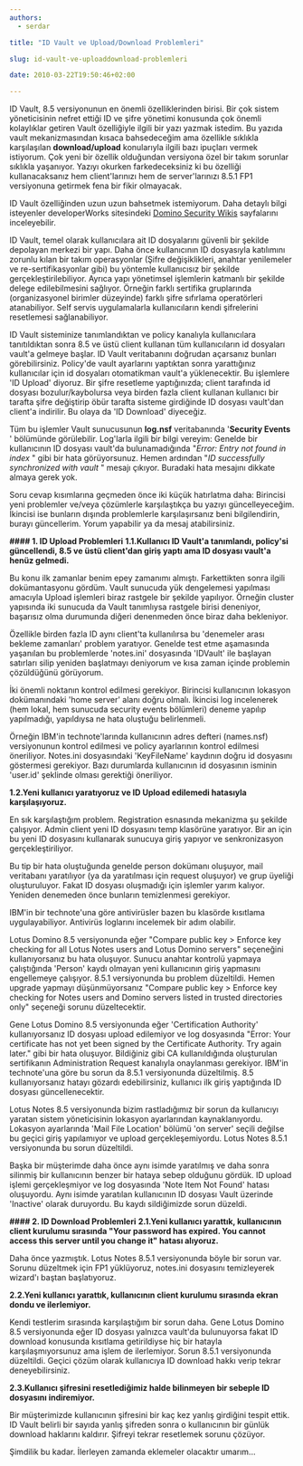 ```yaml
---
authors:
  - serdar

title: "ID Vault ve Upload/Download Problemleri"

slug: id-vault-ve-uploaddownload-problemleri

date: 2010-03-22T19:50:46+02:00

---
```


ID Vault, 8.5 versiyonunun en önemli özelliklerinden birisi. Bir çok sistem yöneticisinin nefret ettiği ID ve şifre yönetimi konusunda çok önemli kolaylıklar getiren Vault özelliğiyle ilgili bir yazı yazmak istedim. Bu yazıda vault mekanizmasından kısaca bahsedeceğim ama özellikle sıklıkla karşılaşılan **download/upload** konularıyla ilgili bazı ipuçları vermek istiyorum. Çok yeni bir özellik olduğundan versiyona özel bir takım sorunlar sıklıkla yaşanıyor. Yazıyı okurken farkedeceksiniz ki bu özelliği kullanacaksanız hem client'larınızı hem de server'larınızı 8.5.1 FP1 versiyonuna getirmek fena bir fikir olmayacak.
<!-- more -->

ID Vault özelliğinden uzun uzun bahsetmek istemiyorum. Daha detaylı bilgi isteyenler developerWorks sitesindeki [Domino Security Wikis](http://www.lotus.com/ldd/dominowiki.nsf/xpViewCategories.xsp?lookupName=Domino%20security) sayfalarını inceleyebilir.

ID Vault, temel olarak kullanıcılara ait ID dosyalarını güvenli bir şekilde depolayan merkezi bir yapı. Daha önce kullanıcının ID dosyasıyla katılımını zorunlu kılan bir takım operasyonlar (Şifre değişiklikleri, anahtar yenilemeler ve re-sertifikasyonlar gibi) bu yöntemle kullanıcısız bir şekilde gerçekleştirilebiliyor. Ayrıca yapı yönetimsel işlemlerin katmanlı bir şekilde delege edilebilmesini sağlıyor. Örneğin farklı sertifika gruplarında (organizasyonel birimler düzeyinde) farklı şifre sıfırlama operatörleri atanabiliyor. Self servis uygulamalarla kullanıcıların kendi şifrelerini resetlemesi sağlanabiliyor.

ID Vault sisteminize tanımlandıktan ve policy kanalıyla kullanıcılara tanıtıldıktan sonra 8.5 ve üstü client kullanan tüm kullanıcıların id dosyaları vault'a gelmeye başlar. ID Vault veritabanını doğrudan açarsanız bunları görebilirsiniz. Policy'de vault ayarlarını yaptıktan sonra yarattığınız kullanıcılar için id dosyaları otomatikman vault'a yüklenecektir. Bu işlemlere 'ID Upload' diyoruz.
Bir şifre resetleme yaptığınızda; client tarafında id dosyası bozulur/kaybolursa veya birden fazla client kullanan kullanıcı bir tarafta şifre değiştirip öbür tarafta sisteme girdiğinde ID dosyası vault'dan client'a indirilir. Bu olaya da 'ID Download' diyeceğiz.

Tüm bu işlemler Vault sunucusunun **log.nsf** veritabanında '**Security Events** ' bölümünde görülebilir. Log'larla ilgili bir bilgi vereyim: Genelde bir kullanıcının ID dosyası vault'da bulunamadığında "*Error: Entry not found in index* " gibi bir hata görüyorsunuz. Hemen ardından "*ID successfully synchronized with vault* " mesajı çıkıyor. Buradaki hata mesajını dikkate almaya gerek yok.

Soru cevap kısımlarına geçmeden önce iki küçük hatırlatma daha: Birincisi yeni problemler ve/veya çözümlerle karşılaştıkça bu yazıyı güncelleyeceğim. İkincisi ise bunların dışında problemlerle karşılaşırsanız beni bilgilendirin, burayı güncellerim. Yorum yapabilir ya da mesaj atabilirsiniz.

**#### 1. ID Upload Problemleri**
**1.1.Kullanıcı ID Vault'a tanımlandı, policy'si güncellendi, 8.5 ve üstü client'dan giriş yaptı ama ID dosyası vault'a henüz gelmedi.**

Bu konu ilk zamanlar benim epey zamanımı almıştı. Farkettikten sonra ilgili dokümantasyonu gördüm. Vault sunucuda yük dengelemesi yapılması amacıyla Upload işlemleri biraz rastgele bir şekilde yapılıyor. Örneğin cluster yapısında iki sunucuda da Vault tanımlıysa rastgele birisi deneniyor, başarısız olma durumunda diğeri denenmeden önce biraz daha bekleniyor.

Özellikle birden fazla ID aynı client'ta kullanılırsa bu 'denemeler arası bekleme zamanları' problem yaratıyor. Genelde test etme aşamasında yaşanılan bu problemlerde 'notes.ini' dosyasında 'IDVault' ile başlayan satırları silip yeniden başlatmayı deniyorum ve kısa zaman içinde problemin çözüldüğünü görüyorum.

İki önemli noktanın kontrol edilmesi gerekiyor. Birincisi kullanıcının lokasyon dokümanındaki 'home server' alanı doğru olmalı. İkincisi log incelenerek (hem lokal, hem sunucuda security events bölümleri) deneme yapılıp yapılmadığı, yapıldıysa ne hata oluştuğu belirlenmeli.

Örneğin IBM'in technote'larında kullanıcının adres defteri (names.nsf) versiyonunun kontrol edilmesi ve policy ayarlarının kontrol edilmesi öneriliyor. Notes.ini dosyasındaki 'KeyFileName' kaydının doğru id dosyasını göstermesi gerekiyor. Bazı durumlarda kullanıcının id dosyasının isminin 'user.id' şeklinde olması gerektiği öneriliyor.

**1.2.Yeni kullanıcı yaratıyoruz ve ID Upload edilemedi hatasıyla karşılaşıyoruz.**

En sık karşılaştığım problem. Registration esnasında mekanizma şu şekilde çalışıyor. Admin client yeni ID dosyasını temp klasörüne yaratıyor. Bir an için bu yeni ID dosyasını kullanarak sunucuya giriş yapıyor ve senkronizasyon gerçekleştiriliyor.

Bu tip bir hata oluştuğunda genelde person dokümanı oluşuyor, mail veritabanı yaratılıyor (ya da yaratılması için request oluşuyor) ve grup üyeliği oluşturuluyor. Fakat ID dosyası oluşmadığı için işlemler yarım kalıyor. Yeniden denemeden önce bunların temizlenmesi gerekiyor.

IBM'in bir technote'una göre antivirüsler bazen bu klasörde kısıtlama uygulayabiliyor. Antivirüs loglarını incelemek bir adım olabilir.

Lotus Domino 8.5 versiyonunda eğer "Compare public key \> Enforce key checking for all Lotus Notes users and Lotus Domino servers" seçeneğini kullanıyorsanız bu hata oluşuyor. Sunucu anahtar kontrolü yapmaya çalıştığında 'Person' kaydı olmayan yeni kullanıcının giriş yapmasını engellemeye çalışıyor. 8.5.1 versiyonunda bu problem düzeltildi. Hemen upgrade yapmayı düşünmüyorsanız "Compare public key \> Enforce key checking for Notes users and Domino servers listed in trusted directories only" seçeneği sorunu düzeltecektir.

Gene Lotus Domino 8.5 versiyonunda eğer 'Certification Authority' kullanıyorsanız ID dosyası upload edilemiyor ve log dosyasında "Error: Your certificate has not yet been signed by the Certificate Authority. Try again later." gibi bir hata oluşuyor. Bildiğiniz gibi CA kullanıldığında oluşturulan sertifikanın Administration Request kanalıyla onaylanması gerekiyor. IBM'in technote'una göre bu sorun da 8.5.1 versiyonunda düzeltilmiş. 8.5 kullanıyorsanız hatayı gözardı edebilirsiniz, kullanıcı ilk giriş yaptığında ID dosyası güncellenecektir.

Lotus Notes 8.5 versiyonunda bizim rastladığımız bir sorun da kullanıcıyı yaratan sistem yöneticisinin lokasyon ayarlarından kaynaklanıyordu. Lokasyon ayarlarında 'Mail File Location' bölümü 'on server' seçili değilse bu geçici giriş yapılamıyor ve upload gerçekleşemiyordu. Lotus Notes 8.5.1 versiyonunda bu sorun düzeltildi.

Başka bir müşterimde daha önce aynı isimde yaratılmış ve daha sonra silinmiş bir kullanıcının benzer bir hataya sebep olduğunu gördük. ID upload işlemi gerçekleşmiyor ve log dosyasında 'Note Item Not Found' hatası oluşuyordu. Aynı isimde yaratılan kullanıcının ID dosyası Vault üzerinde 'Inactive' olarak duruyordu. Bu kaydı sildiğimizde sorun düzeldi.

**#### 2. ID Download Problemleri**
**2.1.Yeni kullanıcı yarattık, kullanıcının client kurulumu sırasında "Your password has expired. You cannot access this server until you change it" hatası alıyoruz.**

Daha önce [](2010-02-lotus-notes-8.5.1-password-policy-sorunu.md "Lotus Notes 8.5.1 Yeni Kullanıcılarda Password Policy Sorunu")yazmıştık. Lotus Notes 8.5.1 versiyonunda böyle bir sorun var. Sorunu düzeltmek için FP1 yüklüyoruz, notes.ini dosyasını temizleyerek wizard'ı baştan başlatıyoruz.

**2.2.Yeni kullanıcı yarattık, kullanıcının client kurulumu sırasında ekran dondu ve ilerlemiyor.**

Kendi testlerim sırasında karşılaştığım bir sorun daha. Gene Lotus Domino 8.5 versiyonunda eğer ID dosyası yalnızca vault'da bulunuyorsa fakat ID download konusunda kısıtlama getirildiyse hiç bir hatayla karşılaşmıyorsunuz ama işlem de ilerlemiyor. Sorun 8.5.1 versiyonunda düzeltildi. Geçici çözüm olarak kullanıcıya ID download hakkı verip tekrar deneyebilirsiniz.

**2.3.Kullanıcı şifresini resetlediğimiz halde bilinmeyen bir sebeple ID dosyasını indiremiyor.**

Bir müşterimizde kullanıcının şifresini bir kaç kez yanlış girdiğini tespit ettik. ID Vault belirli bir sayıda yanlış şifreden sonra o kullanıcının bir günlük download haklarını kaldırır. Şifreyi tekrar resetlemek sorunu çözüyor.

Şimdilik bu kadar. İlerleyen zamanda eklemeler olacaktır umarım...
